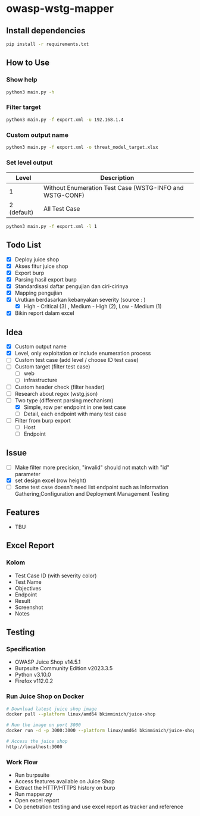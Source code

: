 # owasp-wstg-mapper

## Install dependencies

```bash
pip install -r requirements.txt
```

## How to Use

### Show help

```bash
python3 main.py -h
```

### Filter target

```bash
python3 main.py -f export.xml -u 192.168.1.4
```

### Custom output name

```bash
python3 main.py -f export.xml -o threat_model_target.xlsx
```

### Set level output

| Level      | Description |
| ----------- | ----------- |
| 1      |  Without Enumeration Test Case (WSTG-INFO and WSTG-CONF)      |
| 2 (default)  | All Test Case        |

```bash
python3 main.py -f export.xml -l 1
```

## Todo List
- [X] Deploy juice shop
- [X] Akses fitur juice shop
- [X] Export burp
- [X] Parsing hasil export burp
- [X] Standardisasi daftar pengujian dan ciri-cirinya
- [X] Mapping pengujian
- [X] Urutkan berdasarkan kebanyakan severity (source : )
	- [X] High - Critical (3) , Medium - High (2), Low - Medium (1)
- [X] Bikin report dalam excel

## Idea
- [X] Custom output name
- [X] Level, only exploitation or include enumeration process
- [ ] Custom test case (add level / choose ID test case)
- [ ] Custom target (filter test case)
	- [ ] web
	- [ ] infrastructure
- [ ] Custom header check (filter header)
- [ ] Research about regex (wstg.json)
- [ ] Two type (different parsing mechanism)
	- [X] Simple, row per endpoint in one test case 
	- [ ] Detail, each endpoint with many test case 
- [ ] Filter from burp export
	- [ ] Host
	- [ ] Endpoint

## Issue
- [ ] Make filter more precision, "invalid" should not match with "id" parameter
- [X] set design excel (row height)
- [ ] Some test case doesn't need list endpoint such as Information Gathering,Configuration and Deployment Management Testing

## Features
- TBU

## Excel Report

### Kolom
- Test Case ID (with severity color)
- Test Name
- Objectives
- Endpoint
- Result
- Screenshot
- Notes

## Testing

### Specification
- OWASP Juice Shop v14.5.1
- Burpsuite Community Edition v2023.3.5
- Python v3.10.0
- Firefox v112.0.2

### Run Juice Shop on Docker

```bash
# Download latest juice shop image
docker pull --platform linux/amd64 bkimminich/juice-shop

# Run the image on port 3000
docker run -d -p 3000:3000 --platform linux/amd64 bkimminich/juice-shop

# Access the juice shop
http://localhost:3000
```

### Work Flow
- Run burpsuite
- Access features available on Juice Shop
- Extract the HTTP/HTTPS history on burp
- Run mapper.py
- Open excel report
- Do penetration testing and use excel report as tracker and reference

